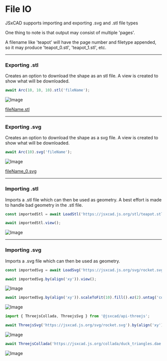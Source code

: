 # File IO
JSxCAD supports importing and exporting .svg and .stl file types

One thing to note is that output may consist of multiple 'pages'.

A filename like 'teapot' will have the page number and filetype appended, so it may produce 'teapot_0.stl', 'teapot_1.stl', etc.

---
### Exporting .stl
Creates an option to download the shape as an stl file. A view is created to show what will be downloaded.

```JavaScript
await Arc(10, 10, 10).stl('fileName');
```

![Image](file_import_and_export.md.$4_fileName.png)

[fileName.stl](file_import_and_export.fileName.stl)

---
### Exporting .svg
Creates an option to download the shape as a svg file. A view is created to show what will be downloaded.

```JavaScript
await Arc(10).svg('fileName');
```

![Image](file_import_and_export.md.$6_npt2aUtH8nUGeIDrk0Emb1JjeuKGptG+LxcDQeJZpUc=hpabDVVcHRcsFUAPna4lb7WP9Dc+cJWRD3KpECS+klo=.png)

[fileName_0.svg](file_import_and_export.fileName_0.svg)

---
### Importing .stl
Imports a .stl file which can then be used as geometry. A best effort is made to handle bad geometry in the .stl file.

```JavaScript
const importedStl = await LoadStl('https://jsxcad.js.org/stl/teapot.stl');
```

```JavaScript
await importedStl.view();
```

![Image](file_import_and_export.md.$8.png)

---
### Importing .svg
Imports a .svg file which can then be used as geometry.

```JavaScript
const importedSvg = await LoadSvg('https://jsxcad.js.org/svg/rocket.svg', { fill: false })
```

```JavaScript
await importedSvg.by(align('xy')).view();
```

![Image](file_import_and_export.md.$10.png)

```JavaScript
await importedSvg.by(align('xy')).scaleToFit(10).fill().ez(2).untag('color:#090000').view();
```

![Image](file_import_and_export.md.$11.png)

```JavaScript
import { ThreejsCollada, ThreejsSvg } from '@jsxcad/api-threejs';
```

```JavaScript
await ThreejsSvg('https://jsxcad.js.org/svg/rocket.svg').by(align('xy')).view();
```

![Image](file_import_and_export.md.$12.png)

```JavaScript
await ThreejsCollada('https://jsxcad.js.org/collada/duck_triangles.dae').rx(1/4).view();
```

![Image](file_import_and_export.md.$13.png)
